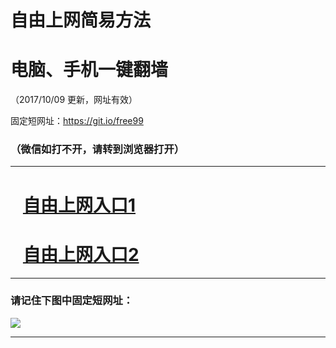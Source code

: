 ﻿# 自由上网简易方法

# 电脑、手机一键翻墙

（2017/10/09 更新，网址有效）

固定短网址：https://git.io/free99

### （微信如打不开，请转到浏览器打开）


***





# &nbsp;&nbsp; <a href="http://ft1139531746.fwq-tz-1001.info/fwqtz01.html?t=100900130032 " target="_blank">自由上网入口1</a>
# &nbsp;&nbsp; <a href="http://ft239525951.fwq-tz-1002.info/fwqtz02.html?t=100900117825 " target="_blank">自由上网入口2</a>
***

### 请记住下图中固定短网址：

<img src="https://s3-us-west-2.amazonaws.com/fwq-1001/yjfq-20170905okok.png" /> 


***

